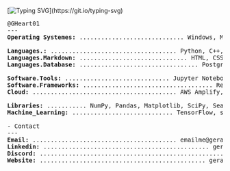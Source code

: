 [![Typing SVG](https://readme-typing-svg.herokuapp.com?color=ffffff&lines=👋+Hello,+I'm+Geralt+Heart;@GHeart01!)](https://git.io/typing-svg)

<pre>
@GHeart01 
---
<b>Operating Systemes:</b> ............................. Windows, MacOS, Linux

<b>Languages.:</b> ................................... Python, C++, JavaScript
<b>Languages.Markdown:</b> .............................. HTML, CSS, MD, LaTeX
<b>Languages.Database:</b> ................................. PostgreSQL, Excel

<b>Software.Tools:</b> ............................. Jupyter Notebook, VS Code
<b>Software.Frameworks:</b> .................................... React, NodeJS
<b>Cloud:</b> ........................................ AWS Amplify, Cloudflare

<b>Libraries:</b> ........... NumPy, Pandas, Matplotlib, SciPy, Seaborn, Keras
<b>Machine_Learning:</b> ............................ TensorFlow, scikit-learn

- Contact 
---
<b>Email:</b> ........................................ emailme@geraltheart.com
<b>Linkedin:</b> .............................................. geraltheart001
<b>Discord:</b> ..................................................... g.heart.
<b>Website:</b> .............................................. geraltheart.com
</pre>


